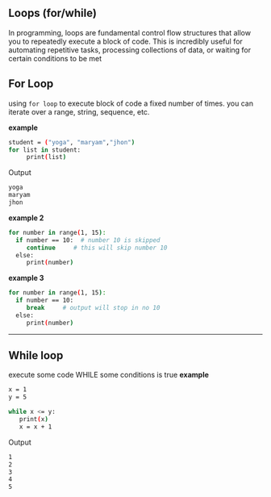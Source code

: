 ## Loops (for/while)
 In programming, loops are fundamental control flow structures that allow you to repeatedly execute a block of code.
 This is incredibly useful for automating repetitive tasks, processing collections of data, or waiting for certain conditions to be met

## For Loop
using ``` for loop ``` to execute block of code a fixed number of times. you can iterate over a range, string, sequence, etc. 

**example**
```bash
student = ("yoga", "maryam","jhon")
for list in student:
     print(list) 
```
Output
```bash
yoga
maryam
jhon
```

**example 2**
```bash
for number in range(1, 15):
  if number == 10:  # number 10 is skipped
     continue     # this will skip number 10     
  else:  
     print(number)
```

**example 3**
```bash
for number in range(1, 15):
  if number == 10: 
     break     # output will stop in no 10     
  else:  
     print(number)
```
---

## While loop
execute some code WHILE some conditions is true
**example**
```bash
x = 1
y = 5

while x <= y:
   print(x)
   x = x + 1
```
Output
```bash
1
2
3
4
5
```
